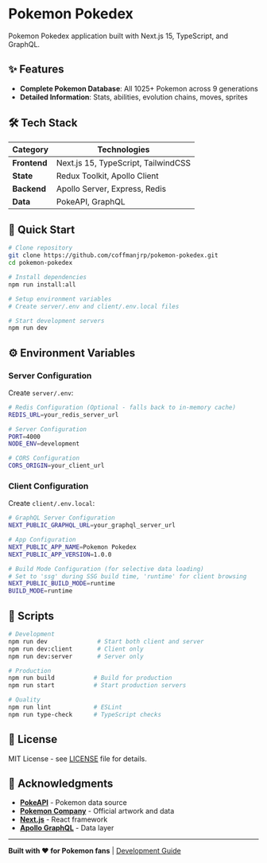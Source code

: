 # Pokemon Pokedex

Pokemon Pokedex application built with Next.js 15, TypeScript, and GraphQL.

## ✨ Features

- **Complete Pokemon Database**: All 1025+ Pokemon across 9 generations
- **Detailed Information**: Stats, abilities, evolution chains, moves, sprites

## 🛠 Tech Stack

| Category | Technologies |
|----------|-------------|
| **Frontend** | Next.js 15, TypeScript, TailwindCSS |
| **State** | Redux Toolkit, Apollo Client |
| **Backend** | Apollo Server, Express, Redis |
| **Data** | PokeAPI, GraphQL |

## 🚀 Quick Start

```bash
# Clone repository
git clone https://github.com/coffmanjrp/pokemon-pokedex.git
cd pokemon-pokedex

# Install dependencies
npm run install:all

# Setup environment variables
# Create server/.env and client/.env.local files

# Start development servers
npm run dev
```

## ⚙️ Environment Variables

### Server Configuration

Create `server/.env`:

```bash
# Redis Configuration (Optional - falls back to in-memory cache)
REDIS_URL=your_redis_server_url

# Server Configuration
PORT=4000
NODE_ENV=development

# CORS Configuration
CORS_ORIGIN=your_client_url
```

### Client Configuration

Create `client/.env.local`:

```bash
# GraphQL Server Configuration
NEXT_PUBLIC_GRAPHQL_URL=your_graphql_server_url

# App Configuration
NEXT_PUBLIC_APP_NAME=Pokemon Pokedex
NEXT_PUBLIC_APP_VERSION=1.0.0

# Build Mode Configuration (for selective data loading)
# Set to 'ssg' during SSG build time, 'runtime' for client browsing
NEXT_PUBLIC_BUILD_MODE=runtime
BUILD_MODE=runtime
```

## 📝 Scripts

```bash
# Development
npm run dev              # Start both client and server
npm run dev:client       # Client only
npm run dev:server       # Server only

# Production
npm run build           # Build for production
npm run start           # Start production servers

# Quality
npm run lint            # ESLint
npm run type-check      # TypeScript checks
```

## 📄 License

MIT License - see [LICENSE](LICENSE) file for details.

## 🙏 Acknowledgments

- [**PokeAPI**](https://pokeapi.co/) - Pokemon data source
- [**Pokemon Company**](https://www.pokemon.com/) - Official artwork and data
- [**Next.js**](https://nextjs.org/) - React framework
- [**Apollo GraphQL**](https://www.apollographql.com/) - Data layer

---

**Built with ❤️ for Pokemon fans** | [Development Guide](CLAUDE.md)